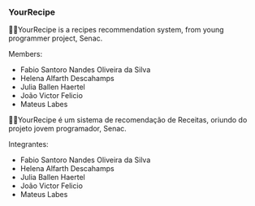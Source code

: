 ### YourRecipe

🥗🥑YourRecipe is a recipes recommendation system, from young programmer project, Senac.

Members:
  - Fabio Santoro Nandes Oliveira da Silva
  - Helena Alfarth Descahamps 
  - Julia Ballen Haertel
  - João Victor Felicio 
  - Mateus Labes


🥗🥑YourRecipe é um sistema de recomendação de Receitas, oriundo do projeto jovem programador, Senac.

Integrantes:
  - Fabio Santoro Nandes Oliveira da Silva
  - Helena Alfarth Descahamps 
  - Julia Ballen Haertel
  - João Victor Felicio 
  - Mateus Labes



<!--
**YourRecipe/YourRecipe** is a ✨ _special_ ✨ repository because its `README.md` (this file) appears on your GitHub profile.

Here are some ideas to get you started:
🥗🥑
- 🔭 I’m currently working on ...
- 🌱 I’m currently learning ...
- 👯 I’m looking to collaborate on ...
- 🤔 I’m looking for help with ...
- 💬 Ask me about ...
- 📫 How to reach me: ...
- 😄 Pronouns: ...
- ⚡ Fun fact: ...
-->
